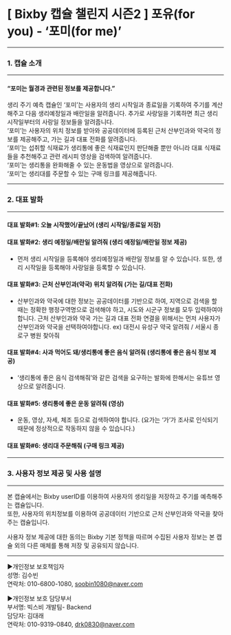 
# [ Bixby  캡슐 챌린지 시즌2 ] 포유(for you) - ‘포미(for me)’
------------------------------------------------------------

### 1. 캡슐 소개
----------------
#### “포미는 월경과 관련된 정보를 제공합니다.”

생리 주기 예측 캡슐인 ‘포미’는 사용자의 생리 시작일과 종료일을 기록하여 주기를 계산해주고 다음 생리예정일과 배란일을 알려줍니다. 추가로 사랑일을 기록하면 최근 생리 시작일부터의 사랑일 정보들을 알려줍니다.  
‘포미’는 사용자의 위치 정보를 받아와 공공데이터에 등록된 근처 산부인과와 약국의 정보를 제공해주고, 가는 길과 대표 전화를 알려줍니다.  
‘포미’는 섭취할 식재료가 생리통에 좋은 식재료인지 판단해줄 뿐만 아니라 대표 식재료들을 추천해주고 관련 레시피 영상을 검색하여 알려줍니다.  
‘포미’는 생리통을 완화해줄 수 있는 운동법을 영상으로 알려줍니다.  
‘포미’는 생리대를 주문할 수 있는 구매 링크를 제공해줍니다.  

----------------------------------------------------------------------

### 2. 대표 발화
-----------------
#### 대표 발화#1: 오늘 시작했어/끝났어 (생리 시작일/종료일 저장) 
#### 대표 발화#2: 생리 예정일/배란일 알려줘 (생리 예정일/배란일 정보 제공)
- 먼저 생리 시작일을 등록해야 생리예정일과 배란일 정보를 알 수 있습니다. 또한, 생리 시작일을 등록해야 사랑일을 등록할 수 있습니다.
#### 대표 발화#3: 근처 산부인과(약국) 위치 알려줘 (가는 길/대표 전화)
- 산부인과와 약국에 대한 정보는 공공데이터를 기반으로 하여, 지역으로 검색을 할 때는 정확한 행정구역명으로 검색해야 하고, 시도와 시군구 정보를 모두 입력하여야 합니다. 근처 산부인과와 약국 가는 길과 대표 전화 연결을 위해서는 먼저 사용자가 산부인과와 약국을 선택하여야합니다.
ex) 대전시 유성구 약국 알려줘 / 서울시 종로구 병원 찾아줘
#### 대표 발화#4: 사과 먹어도 돼/생리통에 좋은 음식 알려줘 (생리통에 좋은 음식 정보 제공)
- ‘생리통에 좋은 음식 검색해줘’와 같은 검색을 요구하는 발화에 한해서는 유튜브 영상으로 알려줍니다.
#### 대표 발화#5: 생리통에 좋은 운동 알려줘 (영상)
- 운동, 영상, 자세, 체조 등으로 검색하여야 합니다. (요가는 ‘가’가 조사로 인식되기 때문에 정상적으로 작동하지 않을 수 있습니다.)
#### 대표 발화#6: 생리대 주문해줘 (구매 링크 제공) 

----------------------------------------------------------------------

### 3. 사용자 정보 제공 및 사용 설명
-----------------------------------
본 캡슐에서는 Bixby userID를 이용하여 사용자의 생리일을 저장하고 주기를 예측해주는 캡슐입니다.  
또한, 사용자의 위치정보를 이용하여 공공데이터 기반으로 근처 산부인과와 약국을 찾아주는 캡슐입니다.  

사용자 정보 제공에 대한 동의는 Bixby 기본 정책을 따르며 수집된 사용자 정보는 본 캡슐 외의 다른 매체를 통해 저장 및 공유되지 않습니다.


---------------------------------------------------------
▶개인정보 보호책임자  
성명: 김수빈  
연락처: 010-6800-1080, soobin1080@naver.com  

▶개인정보 보호 담당부서  
부서명: 빅스비 개발팀- Backend  
담당자: 김대래  
연락처: 010-9319-0840, drk0830@naver.com  
